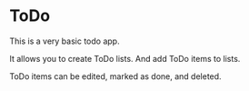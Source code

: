 ToDo
====

This is a very basic todo app.

It allows you to create ToDo lists. And add ToDo items to lists.

ToDo items can be edited, marked as done, and deleted.
